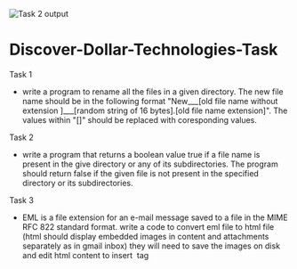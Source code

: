 ![Task 2 output](https://user-images.githubusercontent.com/58509992/116601774-7b853900-a948-11eb-8e06-a9753463574d.jpeg)
# Discover-Dollar-Technologies-Task

Task 1
- write a program to rename all the files in a given directory. The new file name should be in the
following format
"New___[old file name without extension ]___[random string of 16 bytes].[old file name
extension]". The values within "[]" should be replaced with coresponding values.

Task 2
- write a program that returns a boolean value true if a file name is present in the give directory or
any of its subdirectories. The program should return false if the given file is not present in the
specified directory or its subdirectories.

Task 3
- EML is a file extension for an e-mail message saved to a file in the MIME RFC 822 standard
format. write a code to convert eml file to html file (html should display embedded images in content
and attachments separately as in gmail inbox) they will need to save the images on disk and edit
html content to insert <img/> tag

